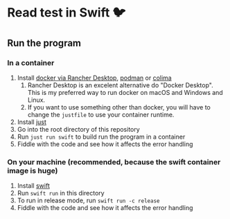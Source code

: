 # Read test in Swift 🐦

## Run the program

### In a container

1. Install [docker via Rancher Desktop](https://rancherdesktop.io/),
   [podman](https://podman.io/) or [colima](https://github.com/abiosoft/colima/)
   1. Rancher Desktop is an excelent alternative do "Docker Desktop". This is my
      preferred way to run docker on macOS and Windows and Linux.
   2. If you want to use something other than docker, you will have to change
      the `justfile` to use your container runtime.
2. Install [just](https://just.systems/)
3. Go into the root directory of this repository
4. Run `just run swift` to build run the program in a container
5. Fiddle with the code and see how it affects the error handling

### On your machine (recommended, because the swift container image is huge)

1. Install [swift](https://www.swift.org/getting-started/)
2. Run `swift run` in this directory
3. To run in release mode, run `swift run -c release`
4. Fiddle with the code and see how it affects the error handling
